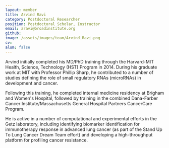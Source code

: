 ```yaml
---
layout: member
title: Arvind Ravi
category: Postdoctoral Researcher
position: Postdoctoral Scholar, Instructor
email: aravi@broadinstitute.org
github: 
image: /assets/images/team/Arvind_Ravi.png
cv:
alum: false
---
```


Arvind initially completed his MD/PhD training through the Harvard-MIT Health, Science, Technology (HST) Program in 2014. During his graduate work at MIT with Professor Phillip Sharp, he contributed to a number of studies defining the role of small regulatory RNAs (microRNAs) in development and cancer.

Following this training, he completed internal medicine residency at Brigham and Women's Hospital, followed by training in the combined Dana-Farber Cancer Institute/Massachusetts General Hospital Partners CancerCare Program.

He is active in a number of computational and experimental efforts in the Getz laboratory, including identifying biomarker identification for immunotherapy response in advanced lung cancer (as part of the Stand Up To Lung Cancer Dream Team effort) and developing a high-throughput platform for profiling cancer resistance.
